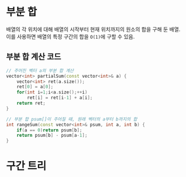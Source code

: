 # 부분 합

배열의 각 위치에 대해 배열의 시작부터 현재 위치까지의 원소의 합을 구해 둔 배열.  
이를 사용하면 배열의 특정 구간의 합을 `O(1)`에 구할 수 있음.  

## 부분 합 계산 코드

```cpp
// 주어진 벡터 a의 부분 합 계산
vector<int> partialSum(const vector<int>& a) {
	vector<int> ret(a.size());
	ret[0] = a[0];
	for(int i=1;i<a.size();++i) 
		ret[i] = ret[i-1] + a[i];
	return ret;
}

// 부분 합 psum[]이 주어질 때, 원래 벡터의 a부터 b까지의 합
int rangeSum(const vector<int>& psum, int a, int b) {
	if(a == 0)return psum[b];
	return psum[b] - psum[a-1];
}
```

# 구간 트리


